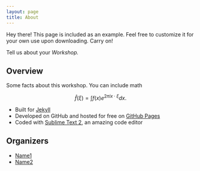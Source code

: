 ```yaml
---
layout: page
title: About
---
```




<p class="message">
  Hey there! This page is included as an example. Feel free to customize it for your own use upon downloading. Carry on!
</p>

Tell us about your *Workshop.*

## Overview

Some facts about this workshop. You can include math 

$$ \widehat{f}(\xi) = \int f(x) e^{2 \pi i x \cdot \xi} dx.$$

* Built for [Jekyll](http://jekyllrb.com)
* Developed on GitHub and hosted for free on [GitHub Pages](https://pages.github.com)
* Coded with [Sublime Text 2](http://sublimetext.com), an amazing code editor


## Organizers

* [Name1](http://pims.math.ca)
* [Name2](http://pims.math.ca)



